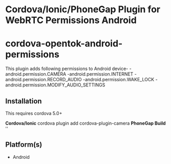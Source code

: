 <!--
# license: Licensed to the Apache Software Foundation (ASF) under one
#         or more contributor license agreements.  See the NOTICE file
#         distributed with this work for additional information
#         regarding copyright ownership.  The ASF licenses this file
#         to you under the Apache License, Version 2.0 (the
#         "License"); you may not use this file except in compliance
#         with the License.  You may obtain a copy of the License at
#
#           http://www.apache.org/licenses/LICENSE-2.0
#
#         Unless required by applicable law or agreed to in writing,
#         software distributed under the License is distributed on an
#         "AS IS" BASIS, WITHOUT WARRANTIES OR CONDITIONS OF ANY
#         KIND, either express or implied.  See the License for the
#         specific language governing permissions and limitations
#         under the License.
-->

Cordova/Ionic/PhoneGap Plugin for WebRTC Permissions Android
===
# cordova-opentok-android-permissions

This plugin adds following permissions to Android device-
-android.permission.CAMERA
-android.permission.INTERNET
-android.permission.RECORD_AUDIO
-android.permission.WAKE_LOCK
-android.permission.MODIFY_AUDIO_SETTINGS

## Installation

This requires cordova 5.0+

**Cordova/Ionic**
    cordova plugin add cordova-plugin-camera
**PhoneGap Build**
  '<plugin name="cordova-opentok-android-permissions" source="npm" />'


## Platform(s)

- Android
